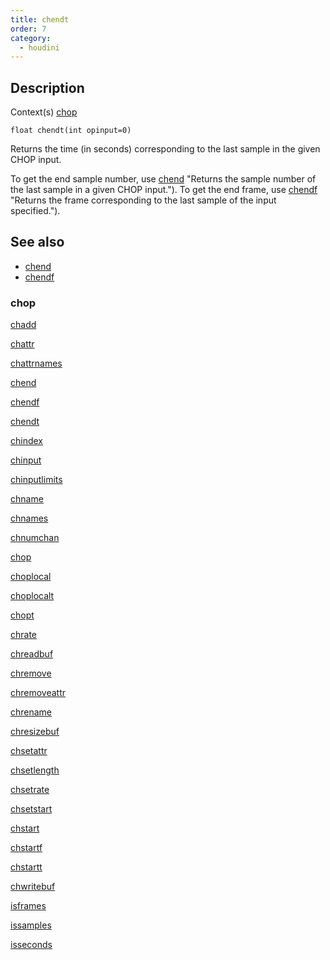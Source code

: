 ```yaml
---
title: chendt
order: 7
category:
  - houdini
---
```


## Description

Context(s) [chop](../contexts/chop.html)

`float chendt(int opinput=0)`

Returns the time (in seconds) corresponding to the last sample in the given
CHOP input.

To get the end sample number, use [chend](chend.html) "Returns the sample
number of the last sample in a given CHOP input."). To get the end frame, use
[chendf](chendf.html) "Returns the frame corresponding to the last sample of
the input specified.").

## See also

- [chend ](chend.html)
- [chendf ](chendf.html)

### chop

[chadd ](chadd.html)

[chattr ](chattr.html)

[chattrnames ](chattrnames.html)

[chend ](chend.html)

[chendf ](chendf.html)

[chendt ](chendt.html)

[chindex ](chindex.html)

[chinput ](chinput.html)

[chinputlimits ](chinputlimits.html)

[chname ](chname.html)

[chnames ](chnames.html)

[chnumchan ](chnumchan.html)

[chop ](chop.html)

[choplocal ](choplocal.html)

[choplocalt ](choplocalt.html)

[chopt ](chopt.html)

[chrate ](chrate.html)

[chreadbuf ](chreadbuf.html)

[chremove ](chremove.html)

[chremoveattr ](chremoveattr.html)

[chrename ](chrename.html)

[chresizebuf ](chresizebuf.html)

[chsetattr ](chsetattr.html)

[chsetlength ](chsetlength.html)

[chsetrate ](chsetrate.html)

[chsetstart ](chsetstart.html)

[chstart ](chstart.html)

[chstartf ](chstartf.html)

[chstartt ](chstartt.html)

[chwritebuf ](chwritebuf.html)

[isframes ](isframes.html)

[issamples ](issamples.html)

[isseconds ](isseconds.html)
